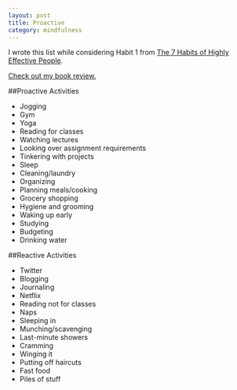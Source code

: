 ```yaml
---
layout: post
title: Proactive
category: mindfulness
---
```


I wrote this list while considering Habit 1 from [The 7 Habits of Highly Effective People](http://smile.amazon.com/Habits-Highly-Effective-People-Anniversary-ebook/dp/B00GOZV3TM/ref=sr_1_1?ie=UTF8&qid=1423798461&sr=8-1&keywords=7+habits).

[Check out my book review.](http://shelbyspees.github.io/speesblog/2015/03/02/book-review-seven-habits.html)

##Proactive Activities

* Jogging
* Gym
* Yoga
* Reading for classes
* Watching lectures
* Looking over assignment requirements
* Tinkering with projects
* Sleep
* Cleaning/laundry
* Organizing
* Planning meals/cooking
* Grocery shopping
* Hygiene and grooming
* Waking up early
* Studying
* Budgeting
* Drinking water


##Reactive Activities

* Twitter
* Blogging
* Journaling
* Netflix
* Reading not for classes
* Naps
* Sleeping in
* Munching/scavenging
* Last-minute showers
* Cramming
* Winging it
* Putting off haircuts
* Fast food
* Piles of stuff